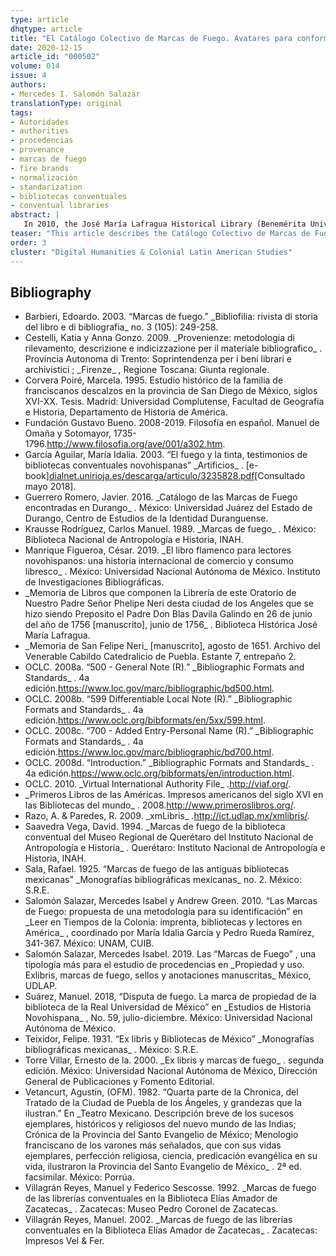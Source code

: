 ```yaml
---
type: article
dhqtype: article
title: "El Catálogo Colectivo de Marcas de Fuego. Avatares para conformar su canon de autoridades"
date: 2020-12-15
article_id: "000502"
volume: 014
issue: 4
authors:
- Mercedes I. Salomón Salazar
translationType: original
tags:
- Autoridades
- authorities
- procedencias
- provenance
- marcas de fuego
- fire brands
- normalización
- standarization
- bibliotecas conventuales
- conventual libraries
abstract: |
   In 2010, the José María Lafragua Historical Library (Benemérita Universidad Autónoma de Puebla) and the Franciscan Library (Universidad de las Américas Puebla - Province of the Holy Gospel of Mexico) published the Catálogo Colectivo de Marcas de Fuego (CCMF). Marcas de fuego (fire brands) are burned imprints made with a heated iron instrument that capture the distinctive seal of a book’s owner on one or several of the volume’s edges. The use of marcas de fuego to claim ownership over books proliferated mainly in conventual libraries during the Colonial period in Mexico. The first priority of CCMF was to go online with an initial selection of 120 marcas de fuego from various convents, institutions, and individuals, in order to show the variety of provenance that can be found in the print and manuscript collections of colonial libraries. Arriving at this first stage of the project did not present exceptional complications since it started as a collaboration between only two institutions. As other libraries joined, however, it became necessary to work systematically to standardize provenance as well as the names of authors. The complexities of standardization and international collaboration are examined in this article, as well as our experiences trying to make the catalog a reliable instrument for other institutions that hold books that bear marcas de fuego. This article considers the inception and development of the project to date, looking in particular at the experience of coordinating the efforts of multiple institutions in different countries. We offer this essay as a case study and analysis that may serve for other similar projects, especially in Latin America.
teaser: "This article describes the Catálogo Colectivo de Marcas de Fuego project."
order: 3
cluster: "Digital Humanities & Colonial Latin American Studies"
---
```

## Bibliography

<ul>
<li id="barbieri2003">Barbieri, Edoardo. 2003. “Marcas de fuego.”  _Bibliofilia: rivista di storia del libro e di bibliografia_ no. 3 (105): 249-258.
</li>
<li id="cestelli2009">Cestelli, Katia y Anna Gonzo. 2009. _Provenienze: metodologia di rilevamento, descrizione e indicizzazione per il materiale bibliografico_ . Provincia Autonoma di Trento: Soprintendenza per i beni librari e archivistici ; _Firenze_ , Regione Toscana: Giunta regionale.
</li>
<li id="corvera1995">Corvera Poiré, Marcela. 1995. Estudio histórico de la familia de franciscanos descalzos en la provincia de San Diego de México, siglos XVI-XX. Tesis. Madrid: Universidad Complutense, Facultad de Geografía e Historia, Departamento de Historia de América.
</li>
<li id="fundaciongustavobueno">Fundación Gustavo Bueno. 2008-2019. Filosofía en español. Manuel de Omaña y Sotomayor, 1735-1796.<a href="http://www.filosofia.org/ave/001/a302.htm">http://www.filosofia.org/ave/001/a302.htm</a>.
</li>
<li id="garcia2003">García Aguilar, María Idalia. 2003. “El fuego y la tinta, testimonios de bibliotecas conventuales novohispanas”  _Artificios_ . [e-book]<a href="dialnet.unirioja.es/descarga/articulo/3235828.pdf">dialnet.unirioja.es/descarga/articulo/3235828.pdf</a>[Consultado mayo 2018].
</li>
<li id="guerrero2016">Guerrero Romero, Javier. 2016. _Catálogo de las Marcas de Fuego encontradas en Durango_ . México: Universidad Juárez del Estado de Durango, Centro de Estudios de la Identidad Duranguense.
</li>
<li id="krausse1989">Krausse Rodríguez, Carlos Manuel. 1989. _Marcas de fuego_ . México: Biblioteca Nacional de Antropología e Historia, INAH.
</li>
<li id="manrique2019">Manrique Figueroa, César. 2019. _El libro flamenco para lectores novohispanos: una historia internacional de comercio y consumo libresco_ . México: Universidad Nacional Autónoma de México. Instituto de Investigaciones Bibliográficas.
</li>
<li id="memoriadelibros"> _Memoria de Libros que componen la Librería de este Oratorio de Nuestro Padre Señor Phelipe Neri desta ciudad de los Angeles que se hizo siendo Preposito el Padre Don Blas Davila Galindo en 26 de junio del año de 1756 [manuscrito], junio de 1756_ . Biblioteca Histórica José María Lafragua.
</li>
<li id="sanfelipeneri"> _Memoria de San Felipe Neri_ [manuscrito], agosto de 1651. Archivo del Venerable Cabildo Catedralicio de Puebla. Estante 7, entrepaño 2.
</li>
<li id="oclc2008a">OCLC. 2008a. “500 - General Note (R).”  _Bibliographic Formats and Standards_ . 4a edición.<a href="https://www.loc.gov/marc/bibliographic/bd500.html">https://www.loc.gov/marc/bibliographic/bd500.html</a>.
</li>
<li id="oclc2008b">OCLC. 2008b. “599 Differentiable Local Note (R).”  _Bibliographic Formats and Standards_ . 4a edición.<a href="https://www.oclc.org/bibformats/en/5xx/599.html">https://www.oclc.org/bibformats/en/5xx/599.html</a>.
</li>
<li id="oclc2008c">OCLC. 2008c. “700 - Added Entry-Personal Name (R).”  _Bibliographic Formats and Standards_ . 4a edición.<a href="https://www.loc.gov/marc/bibliographic/bd700.html">https://www.loc.gov/marc/bibliographic/bd700.html</a>.
</li>
<li id="oclc2008d">OCLC. 2008d. “Introduction.”  _Bibliographic Formats and Standards_ . 4a edición.<a href="https://www.oclc.org/bibformats/en/introduction.html">https://www.oclc.org/bibformats/en/introduction.html</a>.
</li>
<li id="oclc2010">OCLC. 2010. _Virtual International Authority File_ .<a href="http://viaf.org/">http://viaf.org/</a>.
</li>
<li id="primeroslibros"> _Primeros Libros de las Américas. Impresos americanos del siglo XVI en las Bibliotecas del mundo_ . 2008.<a href="http://www.primeroslibros.org/">http://www.primeroslibros.org/</a>.
</li>
<li id="razo2009">Razo, A. & Paredes, R. 2009. _xmLibris_ .<a href="http://ict.udlap.mx/xmlibris/">http://ict.udlap.mx/xmlibris/</a>.
</li>
<li id="saavedra1994">Saavedra Vega, David. 1994. _Marcas de fuego de la biblioteca conventual del Museo Regional de Querétaro del Instituto Nacional de Antropología e Historia_ . Querétaro: Instituto Nacional de Antropología e Historia, INAH.
</li>
<li id="sala1925">Sala, Rafael. 1925. “Marcas de fuego de las antiguas bibliotecas mexicanas”  _Monografías bibliográficas mexicanas_ no. 2. México: S.R.E.
</li>
<li id="salomon2010">Salomón Salazar, Mercedes Isabel y Andrew Green. 2010. “Las Marcas de Fuego: propuesta de una metodología para su identificación” en _Leer en Tiempos de la Colonia: imprenta, bibliotecas y lectores en América_ , coordinado por María Idalia García y Pedro Rueda Ramírez, 341-367. México: UNAM, CUIB.
</li>
<li id="salomon2019">Salomón Salazar, Mercedes Isabel. 2019. Las “Marcas de Fuego” , una tipología más para el estudio de procedencias en _Propiedad y uso. Exlibris, marcas de fuego, sellos y anotaciones manuscritas_ México, UDLAP.
</li>
<li id="suarez2018">Suárez, Manuel. 2018, “Disputa de fuego. La marca de propiedad de la biblioteca de la Real Universidad de México” en _Estudios de Historia Novohispana_ , No. 59, julio-diciembre. México: Universidad Nacional Autónoma de México.
</li>
<li id="teixidor1931">Teixidor, Felipe. 1931. “Ex libris y Bibliotecas de México”  _Monografías bibliográficas mexicanas_ . México: S.R.E.
</li>
<li id="torrevillar2000">Torre Villar, Ernesto de la. 2000. _Ex libris y marcas de fuego_ . segunda edición. México: Universidad Nacional Autónoma de México, Dirección General de Publicaciones y Fomento Editorial.
</li>
<li id="vetancurt1982">Vetancurt, Agustín, (OFM). 1982. “Quarta parte de la Chronica, del Tratado de la Ciudad de Puebla de los Ángeles, y grandezas que la ilustran.” En _Teatro Mexicano. Descripción breve de los sucesos ejemplares, históricos y religiosos del nuevo mundo de las Indias; Crónica de la Provincia del Santo Evangelio de México; Menologio franciscano de los varones más señalados, que con sus vidas ejemplares, perfección religiosa, ciencia, predicación evangélica en su vida, ilustraron la Provincia del Santo Evangelio de México_ . 2ª ed. facsimilar. México: Porrúa.
</li>
<li id="villagran1992">Villagrán Reyes, Manuel y Federico Sescosse. 1992. _Marcas de fuego de las librerías conventuales en la Biblioteca Elías Amador de Zacatecas_ . Zacatecas: Museo Pedro Coronel de Zacatecas.
</li>
<li id="villagran2002">Villagrán Reyes, Manuel. 2002. _Marcas de fuego de las librerías conventuales en la Biblioteca Elías Amador de Zacatecas_ . Zacatecas: Impresos Vel & Fer.
</li>

</ul>
